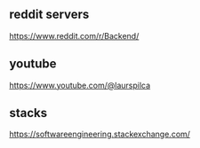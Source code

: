 ## reddit servers
https://www.reddit.com/r/Backend/




## youtube
https://www.youtube.com/@laurspilca


## stacks
https://softwareengineering.stackexchange.com/


